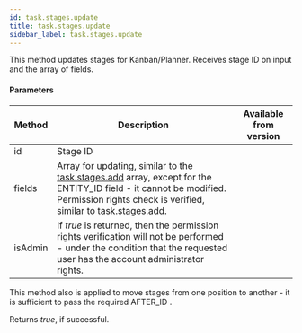 ```yaml
---
id: task.stages.update
title: task.stages.update
sidebar_label: task.stages.update
---
```

This method updates stages for Kanban/Planner. Receives stage ID on input and the array of fields.

#### Parameters

| Method | Description | Available from version |
| --- | --- | --- |
| id  | Stage ID |     |
| fields | Array for updating, similar to the [task.stages.add](/rest_help/tasks/task/kanban_planner/task_stages_add.php) array, except for the ENTITY_ID field - it cannot be modified. Permission rights check is verified, similar to task.stages.add. |     |
| isAdmin | If _true_ is returned, then the permission rights verification will not be performed - under the condition that the requested user has the account administrator rights. |     |

This method also is applied to move stages from one position to another - it is sufficient to pass the required AFTER_ID .

Returns _true_, if successful.